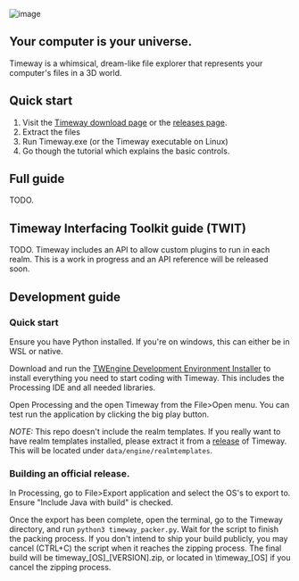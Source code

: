 
![image](https://github.com/user-attachments/assets/e238ebde-fe51-4a36-b1c8-97885947356c)


## Your computer is your universe.

Timeway is a whimsical, dream-like file explorer that represents your computer's files in a 3D world.

## Quick start

1. Visit the [Timeway download page](https://teojt.github.io/timeway.html#download) or the [releases page](https://teojt.github.io/timeway.html#download).
2. Extract the files
3. Run Timeway.exe (or the Timeway executable on Linux)
4. Go though the tutorial which explains the basic controls.

## Full guide
TODO.

## Timeway Interfacing Toolkit guide (TWIT)
TODO.
Timeway includes an API to allow custom plugins to run in each realm. This is a work in progress and an API reference will be released soon.

## Development guide
### Quick start
Ensure you have Python installed. If you're on windows, this can either be in WSL or native.

Download and run the [TWEngine Development Environment Installer](https://github.com/TeoJT/twengine-dev-environment-setup) to install everything you need to start coding with Timeway. This includes the Processing IDE and all needed libraries.

Open Processing and the open Timeway from the File>Open menu. You can test run the application by clicking the big play button.

*NOTE:* This repo doesn't include the realm templates. If you really want to have realm templates installed, please extract it from a [release](https://teojt.github.io/timeway.html#download) of Timeway. This will be located under `data/engine/realmtemplates`.

### Building an official release.
In Processing, go to File>Export application and select the OS's to export to. Ensure "Include Java with build" is checked.

Once the export has been complete, open the terminal, go to the Timeway directory, and run `python3 timeway_packer.py`. Wait for the script to finish the packing process. If you don't intend to ship your build publicly, you may cancel (CTRL+C) the script when it reaches the zipping process. The final build will be timeway\_\[OS\]\_\[VERSION\].zip, or located in \timeway_\[OS\] if you cancel the zipping process.
